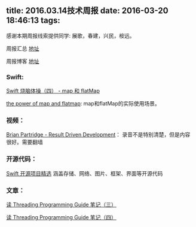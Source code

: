 title: 2016.03.14技术周报
date: 2016-03-20 18:46:13
tags:
---
感谢本期周报线索提供同学: 展歌，春建，兴民，桉远。

周报汇总 [地址](https://github.com/BaiduHiDeviOS/iOS-Tech-Weekly)

周报博客 [地址](http://baiduhidevios.github.io/)


### Swift:
[Swift 烧脑体操（四） - map 和 flatMap](http://blog.devtang.com/2016/03/05/swift-gym-4-map-and-flatmap/)

[the power of map and flatmap](http://blog.xebia.com/the-power-of-map-and-flatmap-of-swift-optionals/): map和flatMap的实际使用场景。

### 视频：
[Brian Partridge - Result Driven Development](https://www.youtube.com/watch?v=aCm68xAWrno)： 录音不是特别清楚，但是内容很好。需要翻墙

### 开源代码：
[Swift 开源项目精选](http://dev.swiftguide.cn/archive/featured-open-source-projects-in-swift_v1.0.html) 涵盖存储、网络、图片、框架、界面等开源代码

### 文章：
[读 Threading Programming Guide 笔记（三）](http://www.devtalking.com/articles/read-threading-programming-guide-3/)

[读 Threading Programming Guide 笔记（四）](http://www.devtalking.com/articles/read-threading-programming-guide-4/)
